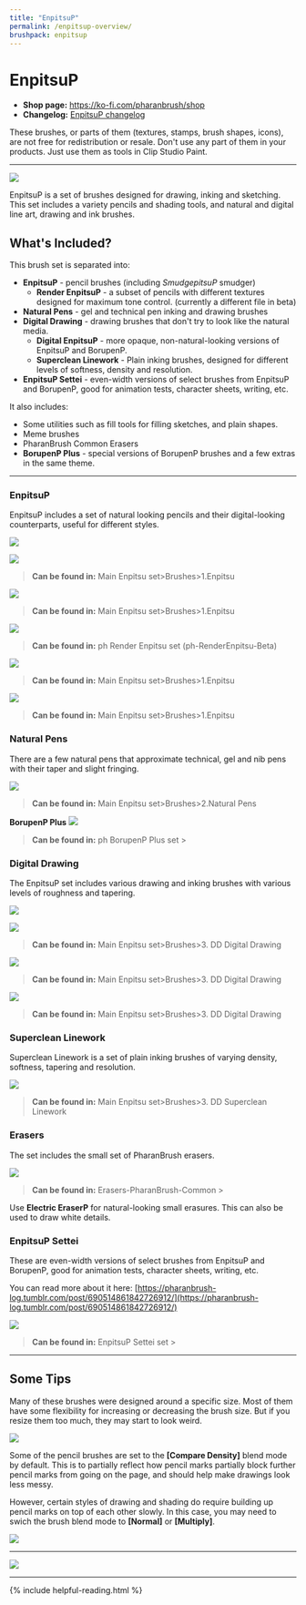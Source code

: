 ```yaml
---
title: "EnpitsuP"
permalink: /enpitsup-overview/
brushpack: enpitsup
---
```


# EnpitsuP

- **Shop page:** https://ko-fi.com/pharanbrush/shop
- **Changelog:** [EnpitsuP changelog](../enpitsup-changelog)  

These brushes, or parts of them (textures, stamps, brush shapes, icons), are not free for redistribution or resale.
Don't use any part of them in your products. Just use them as tools in Clip Studio Paint.

---

![](img/enpitsup/enpitsup-cover-mini.png)

EnpitsuP is a set of brushes designed for drawing, inking and sketching. This set includes a variety pencils and shading tools, and natural and digital line art, drawing and ink brushes.

## What's Included?

This brush set is separated into:
- **EnpitsuP** - pencil brushes (including *SmudgepitsuP* smudger)
    - **Render EnpitsuP** - a subset of pencils with different textures designed for maximum tone control. (currently a different file in beta)
- **Natural Pens** - gel and technical pen inking and drawing brushes
- **Digital Drawing** - drawing brushes that don't try to look like the natural media.
    - **Digital EnpitsuP** - more opaque, non-natural-looking versions of EnpitsuP and BorupenP.
    - **Superclean Linework** - Plain inking brushes, designed for different levels of softness, density and resolution.
- **EnpitsuP Settei** - even-width versions of select brushes from EnpitsuP and BorupenP, good for animation tests, character sheets, writing, etc.

It also includes:
- Some utilities such as fill tools for filling sketches, and plain shapes.
- Meme brushes
- PharanBrush Common Erasers
- **BorupenP Plus** - special versions of BorupenP brushes and a few extras in the same theme.

---

### EnpitsuP

EnpitsuP includes a set of natural looking pencils and their digital-looking counterparts, useful for different styles.

![](img/enpitsup/enpitsup-quackwell-bar.gif)

![](img/enpitsup/enpitsup-list-pencils-version-3-2.jpg)

> **Can be found in:** Main Enpitsu set>Brushes>1.Enpitsu

![](img/enpitsup/enpitsup-quackwell.jpg)

> **Can be found in:** Main Enpitsu set>Brushes>1.Enpitsu

![](img/enpitsup/enpitsup-renderenpitsu-beta.png)

> **Can be found in:** ph Render Enpitsu set (ph-RenderEnpitsu-Beta)

![](img/enpitsup/enpitsup-iroenpitsu-2021.gif)

> **Can be found in:** Main Enpitsu set>Brushes>1.Enpitsu

![](img/enpitsup/enpitsup-stumpitsup.jpg)

> **Can be found in:** Main Enpitsu set>Brushes>1.Enpitsu


### Natural Pens

There are a few natural pens that approximate technical, gel and nib pens with their taper and slight fringing.

![](img/enpitsup/enpitsup-naturalpens.jpg)

> **Can be found in:** Main Enpitsu set>Brushes>2.Natural Pens

**BorupenP Plus**
![](img/enpitsup/enpitsup-borupenp-bichael.png)

> **Can be found in:** ph BorupenP Plus set >


### Digital Drawing

The EnpitsuP set includes various drawing and inking brushes with various levels of roughness and tapering.

![](img/enpitsup/enpitsup-inkers-bar.gif)

![](img/enpitsup/enpitsup-digital-drawing.jpg)

> **Can be found in:** Main Enpitsu set>Brushes>3. DD Digital Drawing

![](img/enpitsup/enpitsup-digital-digistudy-2022.jpg)

> **Can be found in:** Main Enpitsu set>Brushes>3. DD Digital Drawing

![](img/enpitsup/enpitsup-tail-tzu-smooth-pen.png)

> **Can be found in:** Main Enpitsu set>Brushes>3. DD Digital Drawing


### Superclean Linework

Superclean Linework is a set of plain inking brushes of varying density, softness, tapering and resolution.

![](img/enpitsup/enpitsup-superclean.jpg)

> **Can be found in:** Main Enpitsu set>Brushes>3. DD Superclean Linework

### Erasers

The set includes the small set of PharanBrush erasers.

![](img/enpitsup/enpitsup-electriceraser.jpg)

> **Can be found in:** Erasers-PharanBrush-Common >

Use **Electric EraserP** for natural-looking small erasures. This can also be used to draw white details.

### EnpitsuP Settei

These are even-width versions of select brushes from EnpitsuP and BorupenP, good for animation tests, character sheets, writing, etc.

You can read more about it here: [https://pharanbrush-log.tumblr.com/post/690514861842726912/](https://pharanbrush-log.tumblr.com/post/690514861842726912/)

![](img/enpitsup/enpitsup-settei-cover.jpg)

> **Can be found in:** EnpitsuP Settei set >


---

## Some Tips

Many of these brushes were designed around a specific size. Most of them have some flexibility for increasing or decreasing the brush size. But if you resize them too much, they may start to look weird.

![](img/enpitsup/enpitsup-resize-tolerance.jpg)


Some of the pencil brushes are set to the **[Compare Density]** blend mode by default. This is to partially reflect how pencil marks partially block further pencil marks from going on the page, and should help make drawings look less messy.

However, certain styles of drawing and shading do require building up pencil marks on top of each other slowly. In this case, you may need to swich the brush blend mode to **[Normal]** or **[Multiply]**. 

![](img/enpitsup/enpitsup-comparedensity.jpg)


---

![](img/enpitsup/enpitsup-montage-01.gif)

---

{% include helpful-reading.html %}